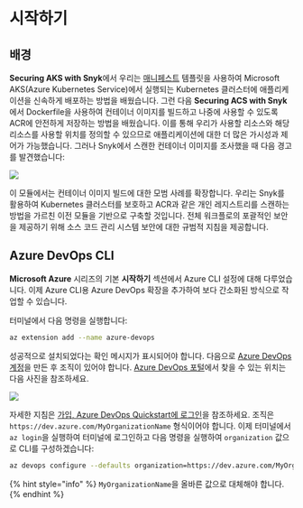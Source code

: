 # 시작하기

## 배경

**Securing AKS with Snyk**에서 우리는 [매니페스트](https://kubernetes.io/docs/concepts/cluster-administration/manage-deployment/) 템플릿을 사용하여 Microsoft AKS(Azure Kubernetes Service)에서 실행되는 Kubernetes 클러스터에 애플리케이션을 신속하게 배포하는 방법을 배웠습니다. 그런 다음 **Securing ACS with Snyk**에서 Dockerfile을 사용하여 컨테이너 이미지를 빌드하고 나중에 사용할 수 있도록 ACR에 안전하게 저장하는 방법을 배웠습니다. 이를 통해 우리가 사용할 리소스와 해당 리소스를 사용할 위치를 정의할 수 있으므로 애플리케이션에 대한 더 많은 가시성과 제어가 가능했습니다. 그러나 Snyk에서 스캔한 컨테이너 이미지를 조사했을 때 다음 경고를 발견했습니다:

![](https://partner-workshop-assets.s3.us-east-2.amazonaws.com/snyk\_scan\_06.png)

이 모듈에서는 컨테이너 이미지 빌드에 대한 모범 사례를 확장합니다. 우리는 Snyk를 활용하여 Kubernetes 클러스터를 보호하고 ACR과 같은 개인 레지스트리를 스캔하는 방법을 가르친 이전 모듈을 기반으로 구축할 것입니다. 전체 워크플로의 포괄적인 보안을 제공하기 위해 소스 코드 관리 시스템 보안에 대한 규범적 지침을 제공합니다.

## Azure DevOps CLI

**Microsoft Azure** 시리즈의 기본 **시작하기** 섹션에서 Azure CLI 설정에 대해 다루었습니다. 이제 Azure CLI용 Azure DevOps 확장을 추가하여 보다 간소화된 방식으로 작업할 수 있습니다.

터미널에서 다음 명령을 실행합니다:

```bash
az extension add --name azure-devops
```

성공적으로 설치되었다는 확인 메시지가 표시되어야 합니다. 다음으로 [Azure DevOps 계정](https://azure.microsoft.com/en-us/services/devops/)을 만든 후 조직이 있어야 합니다. [Azure DevOps 포털](https://aex.dev.azure.com/)에서 찾을 수 있는 위치는 다음 사진을 참조하세요.

![](https://partner-workshop-assets.s3.us-east-2.amazonaws.com/azure\_devops\_01.png)

자세한 지침은 [가입, Azure DevOps Quickstart에 로그인](https://docs.microsoft.com/en-us/azure/devops/user-guide/sign-up-invite-teammates?view=azure-devops)을 참조하세요. 조직은 `https://dev.azure.com/MyOrganizationName` 형식이어야 합니다. 이제 터미널에서 `az login`을 실행하여 터미널에 로그인하고 다음 명령을 실행하여 `organization` 값으로 CLI를 구성하겠습니다:

```bash
az devops configure --defaults organization=https://dev.azure.com/MyOrganizationName/
```

{% hint style="info" %}
`MyOrganizationName`을 올바른 값으로 대체해야 합니다.
{% endhint %}
